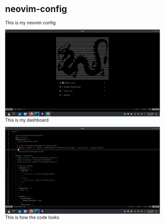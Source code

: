 # neovim-config
This is my neovim config

![dashboard](src/dashboard.png)
This is my dashboard

![code-theme](src/code.png)
This is how the code looks
